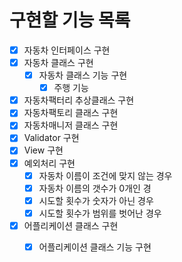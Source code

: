 # 구현할 기능 목록
- [x] 자동차 인터페이스 구현
- [x] 자동차 클래스 구현
    - [x] 자동차 클래스 기능 구현
        - [x] 주행 기능
- [x] 자동차팩터리 추상클래스 구현
- [x] 자동차팩토리 클래스 구현
- [x] 자동차매니저 클래스 구현
- [x] Validator 구현
- [x] View 구현
- [x] 예외처리 구현
    - [x] 자동차 이름이 조건에 맞지 않는 경우
    - [x] 자동차 이름의 갯수가 0개인 경
    - [x] 시도할 횟수가 숫자가 아닌 경우
    - [x] 시도할 횟수가 범위를 벗어난 경우
- [x] 어플리케이션 클래스 구현
    - [x] 어플리케이션 클래스 기능 구현
            